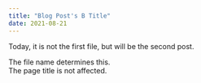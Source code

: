 ```yaml
---
title: "Blog Post's B Title"
date: 2021-08-21
---
```


Today, it is not the first file, but will be the second post.  

The file name determines this.  
The page title is not affected.  

